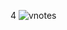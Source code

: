 4
![vnotes](https://res.cloudinary.com/db670bhmc/image/upload/v1701885013/261871839-6ec517d6-74b1-4c58-a878-b4e4f40b5cd1_kqndeq.png)
